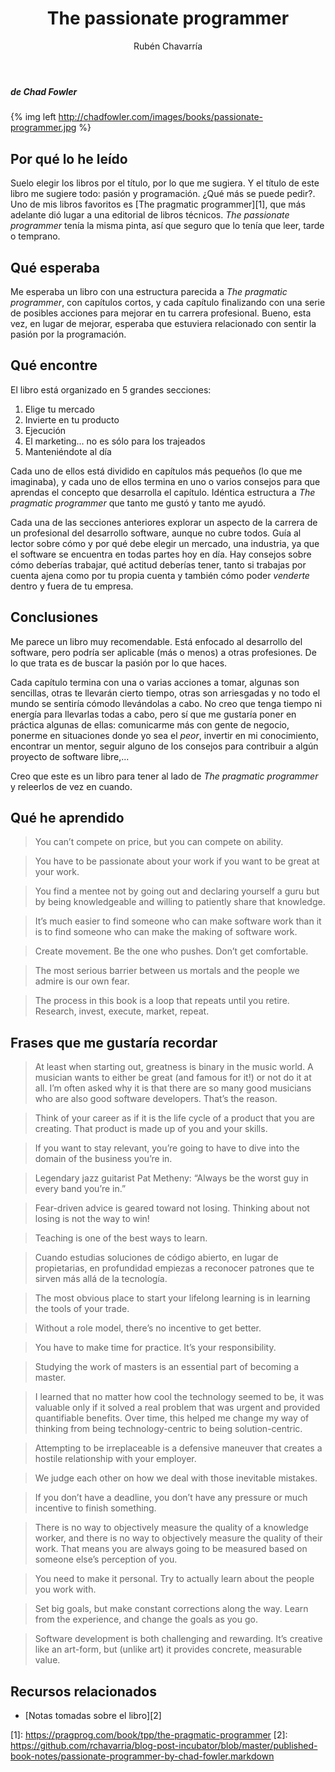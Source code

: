 ﻿---
layout: post
title: "The passionate programmer"
date:
author: Rubén Chavarría
comments: true
categories: 
- personal
- book reviews
published: true
footer: false
sidebar: true
---

##### de Chad Fowler

{% img left http://chadfowler.com/images/books/passionate-programmer.jpg %}

## Por qué lo he leído

Suelo elegir los libros por el título, por lo que me sugiera. Y el título de
este libro me sugiere todo: pasión y programación. ¿Qué más se puede pedir?.
Uno de mis libros favoritos es [The pragmatic programmer][1], que más adelante
dió lugar a una editorial de libros técnicos. *The passionate programmer* tenía
la misma pinta, así que seguro que lo tenía que leer, tarde o temprano.

<!-- more -->

## Qué esperaba

Me esperaba un libro con una estructura parecida a *The pragmatic programmer*,
con capítulos cortos, y cada capítulo finalizando con una serie de posibles
acciones para mejorar en tu carrera profesional. Bueno, esta vez, en lugar de
mejorar, esperaba que estuviera relacionado con sentir la pasión por la
programación.

## Qué encontre

El libro está organizado en 5 grandes secciones:

1. Elige tu mercado
2. Invierte en tu producto
3. Ejecución
4. El marketing... no es sólo para los trajeados
5. Manteniéndote al día

Cada uno de ellos está dividido en capítulos más pequeños (lo que me
imaginaba), y cada uno de ellos termina en uno o varios consejos para que
aprendas el concepto que desarrolla el capítulo. Idéntica estructura a *The
pragmatic programmer* que tanto me gustó y tanto me ayudó.

Cada una de las secciones anteriores explorar un aspecto de la carrera de un
profesional del desarrollo software, aunque no cubre todos. Guía al lector
sobre cómo y por qué debe elegir un mercado, una industria, ya que el software
se encuentra en todas partes hoy en día. Hay consejos sobre cómo deberías
trabajar, qué actitud deberías tener, tanto si trabajas por cuenta ajena como
por tu propia cuenta y también cómo poder *venderte* dentro y fuera de tu
empresa. 

## Conclusiones

Me parece un libro muy recomendable. Está enfocado al desarrollo del software,
pero podría ser aplicable (más o menos) a otras profesiones. De lo que trata es
de buscar la pasión por lo que haces.

Cada capítulo termina con una o varias acciones a tomar, algunas son sencillas,
otras te llevarán cierto tiempo, otras son arriesgadas y no todo el mundo se
sentiría cómodo llevándolas a cabo. No creo que tenga tiempo ni energía para
llevarlas todas a cabo, pero sí que me gustaría poner en práctica algunas de
ellas: comunicarme más con gente de negocio, ponerme en situaciones donde yo
sea el *peor*, invertir en mi conocimiento, encontrar un mentor, seguir alguno
de los consejos para contribuir a algún proyecto de software libre,...

Creo que este es un libro para tener al lado de *The pragmatic programmer* y
releerlos de vez en cuando. 

## Qué he aprendido

> You can’t compete on price, but you can compete on ability.

> You have to be passionate about your work if you want to be great at your
work.

> You find a mentee not by going out and declaring yourself a guru but by being
knowledgeable and willing to patiently share that knowledge.

> It’s much easier to find someone who can make software work than it is to
find someone who can make the making of software work.

> Create movement. Be the one who pushes. Don’t get comfortable. 

> The most serious barrier between us mortals and the people we admire is our
own fear.

> The process in this book is a loop that repeats until you retire. Research,
invest, execute, market, repeat.

## Frases que me gustaría recordar

> At least when starting out, greatness is binary in the music world. A
musician wants to either be great (and famous for it!) or not do it at all.
I’m often asked why it is that there are so many good musicians who are also
good software developers. That’s the reason.

> Think of your career as if it is the life cycle of a product that you are
creating. That product is made up of you and your skills.

> If you want to stay relevant, you’re going to have to dive into the domain of
the business you’re in.

> Legendary jazz guitarist Pat Metheny: “Always be the worst guy in every band
you’re in.”

> Fear-driven advice is geared toward not losing. Thinking about not losing is
not the way to win!

> Teaching is one of the best ways to learn.

> Cuando estudias soluciones de código abierto, en lugar de propietarias, en
profundidad empiezas a reconocer patrones que te sirven más allá de la
tecnología.

> The most obvious place to start your lifelong learning is in learning the
tools of your trade.

> Without a role model, there’s no incentive to get better.

> You have to make time for practice. It’s your responsibility.

> Studying the work of masters is an essential part of becoming a master.

> I learned that no matter how cool the technology seemed to be, it was
valuable only if it solved a real problem that was urgent and provided
quantifiable benefits. Over time, this helped me change my way of thinking
from being technology-centric to being solution-centric.

> Attempting to be irreplaceable is a defensive maneuver that creates a hostile
relationship with your employer.

> We judge each other on how we deal with those inevitable mistakes.

> If you don’t have a deadline, you don’t have any pressure or much incentive
to finish something.

> There is no way to objectively measure the quality of a knowledge worker, and
there is no way to objectively measure the quality of their work. That means
you are always going to be measured based on someone else’s perception of
you.

> You need to make it personal. Try to actually learn about the people you work
with.

> Set big goals, but make constant corrections along the way. Learn from the
experience, and change the goals as you go.

> Software development is both challenging and rewarding. It’s creative like an
art-form, but (unlike art) it provides concrete, measurable value.

## Recursos relacionados

- [Notas tomadas sobre el libro][2]

[1]: https://pragprog.com/book/tpp/the-pragmatic-programmer [2]:
https://github.com/rchavarria/blog-post-incubator/blob/master/published-book-notes/passionate-programmer-by-chad-fowler.markdown

